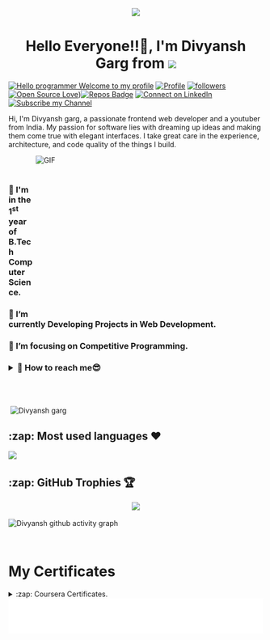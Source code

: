 
<p align="center">
<img src="https://github.com/Iamtripathisatyam/iamtripathisatyam/blob/master/Content/Programmer.gif" width="200px">
</p>
<h1 align="center">Hello Everyone!!👋, I'm Divyansh Garg from <img src="https://github.com/Iamtripathisatyam/iamtripathisatyam/blob/master/Content/flag.gif" width="30px"></h1>

[![Hello programmer Welcome to my profile](https://img.shields.io/badge/Hello,Programmer!-Welcome-orange.svg?style=flat&logo=github)](https://github.com/divyansh1511) [![Profile](https://visitor-badge.glitch.me/badge?page_id=divyansh1511.profileviews-badge)](https://github.com/divyansh1511) [![followers](https://img.shields.io/github/followers/divyansh1511?style=social)](https://github.com/divyansh1511?tab=followers) [![Open Source Love](https://badges.frapsoft.com/os/v2/open-source.svg?v=103)](https://github.com/divyansh1511))[![Repos Badge](https://badges.pufler.dev/repos/divyansh1511)](https://github.com/divyansh1511?tab=repositories) [![Connect on LinkedIn](https://img.shields.io/badge/--linkedin?label=LinkedIn&logo=LinkedIn&style=social)](https://www.linkedin.com/in/divyansh-garg-3b74a61ba/) [![Subscribe my Channel](https://img.shields.io/badge/--youtube?label=YouTube&logo=YouTube&style=social)](https://www.youtube.com/channel/UCjd7tFiKQQipzj6OHlh6VAg)
<br>

Hi, I'm Divyansh garg, a passionate frontend web developer and a youtuber from India. My passion for software lies with dreaming up ideas and making them come true with elegant interfaces. I take great care in the experience, architecture, and code quality of the things I build.


<img align="right" alt="GIF" src="https://github.com/abhisheknaiidu/abhisheknaiidu/blob/master/code.gif?raw=true" width="450" height="320" />

<br>
<br>
<h3> 🔭 I'm in the 1<sup>st</sup> year of B.Tech Computer Science.</h3>

<h3> 🌱 I’m currently Developing Projects in Web Development.</h3>

<h3> 🎯 I’m focusing on Competitive Programming.</h3>

<h3>
<details> <summary>💬 How to reach me😎 </summary> <a href="https://www.instagram.com/divyansh.garg.1511/" target="blank"><img align="center" src="https://media.giphy.com/media/WyZy1cltG36Y04OCLG/giphy.gif" width="27px" /> </a> <a href="https://www.linkedin.com/in/divyansh-garg-3b74a61ba/" target="blank"><img align="center" src="https://media.giphy.com/media/HQTYdpx1yhxWpugAi2/giphy.gif" width="27px" /></a> </a> <a href="https://www.youtube.com/channel/UCjd7tFiKQQipzj6OHlh6VAg" target="blank"><img align="center" src="https://media.giphy.com/media/5a3xbeZj7AkqG8197S/giphy.gif" width="27px" /></a>
</details>  
</h3>

<br>
<br>
<p>&nbsp;<img align="center" src="https://github-readme-stats.vercel.app/api?username=divyansh1511&show_icons=true&hide_border=true&show_owner=true&title_color=FFFF00&theme=dark&custom_title=HEY 🙏 Programmers!! &layout=compact" alt="Divyansh garg"/>

<h2> :zap: Most used languages ❤️</h2>

<img src= "https://github-readme-stats.vercel.app/api/top-langs/?username=divyansh1511&layout=compact&hide=html&theme=highcontrast">

<h2> :zap: GitHub Trophies 🏆</h2>

<p align="center">
  <a href="https://github.com/divyansh1511" target="_blank">
    <img src="https://github-profile-trophy.vercel.app/?username=divyansh1511&theme=gruvbox&layout=compact&title_color=00FF00"/>
  </a>
</p>

![Divyansh github activity graph](https://activity-graph.herokuapp.com/graph?username=divyansh1511&theme=dracula&layout=compact&title_color=FF69B4)

<br>

# My Certificates

<details> <summary>:zap: Coursera Certificates.</summary>

![Certificate](https://github.com/divyansh1511/divyansh1511/blob/main/wwww.png)

</details>


<img align='center'  height="70" alt="Thanks" width="100%" src="https://github.com/AkashSingh3031/AkashSingh3031/blob/main/marquee.svg"/> 
<!--
**divyansh1511/divyansh1511** is a ✨ _special_ ✨ repository because its `README.md` (this file) appears on your GitHub profile.

Here are some ideas to get you started:

- 🔭 I’m currently working on ...
- 🌱 I’m currently learning ...
- 👯 I’m looking to collaborate on ...
- 🤔 I’m looking for help with ...
- 💬 Ask me about ...
- 📫 How to reach me: ...
- 😄 Pronouns: ...
- ⚡ Fun fact: ...
-->
